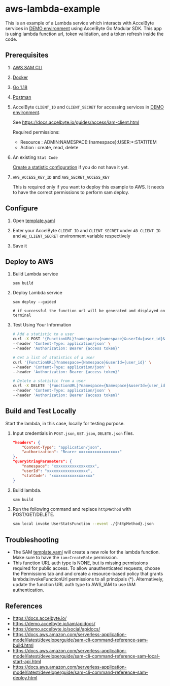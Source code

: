 # aws-lambda-example

This is an example of a Lambda service which interacts with AccelByte services
in [DEMO environment](https://demo.accelbyte.io) using AccelByte Go Modular SDK.
This app is using lambda function url, token validation, and a token refresh inside the code.

## Prerequisites

1. [AWS SAM CLI](https://docs.aws.amazon.com/serverless-application-model/latest/developerguide/serverless-sam-cli-install.html)

2. [Docker](https://docs.docker.com/engine/install/)

3. [Go 1.18](https://go.dev/dl/) 

4. [Postman](https://www.postman.com/downloads/)

5. AccelByte `CLIENT_ID` and `CLIENT_SECRET` for accessing services in 
   [DEMO environment](https://demo.accelbyte.io).

    See https://docs.accelbyte.io/guides/access/iam-client.html

    Required permissions:

    - Resource : ADMIN:NAMESPACE:{namespace}:USER:*:STATITEM
	- Action : create, read, delete

6. An existing `Stat Code`

    [Create a statistic configuration](https://docs.accelbyte.io/guides/storage/statistic.html#create-a-new-statistic-configuration)
    if you do not have it yet. 

7. `AWS_ACCESS_KEY_ID` and `AWS_SECRET_ACCESS_KEY`

    This is required only if you want to deploy this example to AWS.
    It needs to have the correct permissions to perform sam deploy. 

## Configure

1. Open [template.yaml](template.yaml)

2. Enter your AccelByte `CLIENT_ID` and `CLIENT_SECRET` under `AB_CLIENT_ID` 
   and `AB_CLIENT_SECRET` environment variable respectively

3. Save it

## Deploy to AWS

1. Build Lambda service

    ```
    sam build
    ```

2. Deploy Lambda service

    ```
    sam deploy --guided
   
    # if successful the function url will be generated and displayed on terminal
    ```

3. Test Using Your Information
    ```bash
    # Add a statistic to a user
    curl -X POST '{FunctionURL}?namespace={namespace}&userId={user_id}&statCode={stat_code}' \
    --header 'Content-Type: application/json' \
    --header 'Authorization: Bearer {access token}'
    
    # Get a list of statistics of a user
    curl '{FunctionURL}?namespace={Namespace}&userId={user_id}' \
    --header 'Content-Type: application/json' \
    --header 'Authorization: Bearer {access token}'
    
    # Delete a statistic from a user
    curl -X DELETE '{FunctionURL}?namespace={Namespace}&userId={user_id}&statCode={stat_code}' \
    --header 'Content-Type: application/json' \
    --header 'Authorization: Bearer {access token}'
    ```


## Build and Test Locally

Start the lambda, in this case, locally for testing purpose.

1. Input credentials in `POST.json`, `GET.json`, `DELETE.json` files.

    ```json
    "headers": {
        "Content-Type": "application/json",
        "authorization": "Bearer xxxxxxxxxxxxxxxxxx"
    },
    "queryStringParameters": {
        "namespace": "xxxxxxxxxxxxxxxxxx",
        "userId": "xxxxxxxxxxxxxxxxxx",
        "statCode": "xxxxxxxxxxxxxxxxxx"
    }
    ```
2. Build lambda.

    ```bash
    sam build
    ```

3. Run the following command and replace `httpMethod` with POST/GET/DELETE.

    ```bash
    sam local invoke UserStatsFunction --event ./{httpMethod}.json
    ```

## Troubleshooting

- The SAM [template.yaml](template.yaml) will create a new role for the lambda function. Make sure to have the `iam:CreateRole` permission.
- This function URL auth type is NONE, but is missing permissions required for public access. To allow unauthenticated requests, choose the Permissions tab and and create a resource-based policy that grants lambda:invokeFunctionUrl permissions to all principals (*). Alternatively, update the function URL auth type to AWS_IAM to use IAM authentication.

## References

- https://docs.accelbyte.io/
- https://demo.accelbyte.io/iam/apidocs/
- https://demo.accelbyte.io/social/apidocs/
- https://docs.aws.amazon.com/serverless-application-model/latest/developerguide/sam-cli-command-reference-sam-build.html
- https://docs.aws.amazon.com/serverless-application-model/latest/developerguide/sam-cli-command-reference-sam-local-start-api.html
- https://docs.aws.amazon.com/serverless-application-model/latest/developerguide/sam-cli-command-reference-sam-deploy.html
